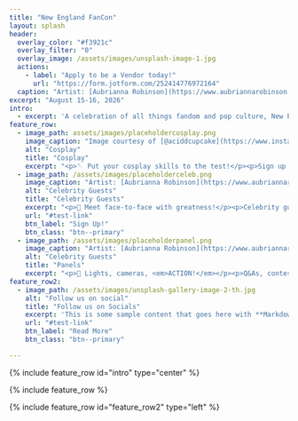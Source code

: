 ```yaml
---
title: "New England FanCon"
layout: splash
header:
  overlay_color: "#f3921c"
  overlay_filter: "0"
  overlay_image: /assets/images/unsplash-image-1.jpg
  actions:
    - label: "Apply to be a Vendor today!"
      url: "https://form.jotform.com/252414776972164"
  caption: "Artist: [Aubrianna Robinson](https://www.aubriannarobinson.com)"
excerpt: "August 15-16, 2026"
intro: 
  - excerpt: 'A celebration of all things fandom and pop culture, New England FanCon offers family-friendly fun for fans of all ages. From anime and comics to cartoons and video games, find something for everyone!'
feature_row:
  - image_path: assets/images/placeholdercosplay.png
    image_caption: "Image courtesy of [@aciddcupcake](https://www.instagram.com/aciddcupcake/)"
    alt: "Cosplay"
    title: "Cosplay"
    excerpt: "<p>🪡 Put your cosplay skills to the test!</p><p>Sign up for our <a href='https://form.jotform.com/252414776972164' target ='_blank'><strong>Cosplay Contest</strong></a> for the chance to win a cash prize!</p>>Casual cosplayer? Check out our [themed photoshoots](/url schedule)!"
  - image_path: /assets/images/placeholderceleb.png
    image_caption: "Artist: [Aubrianna Robinson](https://www.aubriannarobinson.com)"
    alt: "Celebrity Guests"
    title: "Celebrity Guests"
    excerpt: "<p>🎤 Meet face-to-face with greatness!</p><p>Celebrity guest and panel announcements coming soon!</p>><strong>Pro Tip:</strong> Sign up for our [email list](/url signup) to be the first in the know!"
    url: "#test-link"
    btn_label: "Sign Up!"
    btn_class: "btn--primary"
  - image_path: /assets/images/placeholderpanel.png
    image_caption: "Artist: [Aubrianna Robinson](https://www.aubriannarobinson.com)"
    alt: "Celebrity Guests"
    title: "Panels"
    excerpt: "<p>🎥 Lights, cameras, <em>ACTION!</em></p><p>Q&As, contests, live performances, and more! Enjoy two full days of action-packed panels.</p>>Don't delay! <strong>Register today!</strong>"
feature_row2:
  - image_path: /assets/images/unsplash-gallery-image-2-th.jpg
    alt: "Follow us on social"
    title: "Follow us on Socials"
    excerpt: 'This is some sample content that goes here with **Markdown** formatting. Left aligned with `type="left"`'
    url: "#test-link"
    btn_label: "Read More"
    btn_class: "btn--primary"

---
```


{% include feature_row id="intro" type="center" %}

{% include feature_row %}

{% include feature_row id="feature_row2" type="left" %}

<!-- {% include feature_row id="feature_row3" type="right" %} -->

<!-- {% include feature_row id="feature_row4" type="center" %} -->